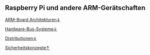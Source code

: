 ## Raspberry Pi und andere ARM-Gerätschaften

[ARM-Board Architekturen&darr;](/kapitel-7-raspberry-pi-und-andere-arm-geratschaften/arm-board-architekturen.md)

[Hardware-Bus-Systeme&darr;](/kapitel-7-raspberry-pi-und-andere-arm-geratschaften/hardware-bus-systeme.md)

[Distributionen&darr;](/kapitel-7-raspberry-pi-und-andere-arm-geratschaften/distributionen.md)



[Sicherheitskonzepte&uarr;](https://wiki.ubuntuusers.de/Sicherheitskonzepte/)

